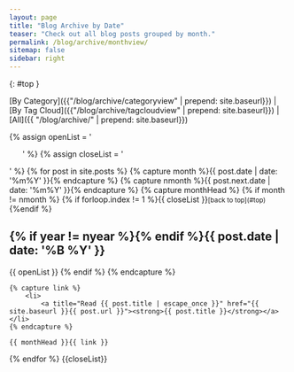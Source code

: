 ```yaml
---
layout: page
title: "Blog Archive by Date"
teaser: "Check out all blog posts grouped by month."
permalink: /blog/archive/monthview/
sitemap: false
sidebar: right
---
```

{: #top }

[By Category]({{"/blog/archive/categoryview" | prepend: site.baseurl}}) | [By Tag Cloud]({{"/blog/archive/tagcloudview" | prepend: site.baseurl}}) | [All]({{ "/blog/archive/" | prepend: site.baseurl}})

<div id="index">
{% assign openList = '<ul class="side-nav">' %}
{% assign closeList = '</ul>' %}
{% for post in site.posts %}
    {% capture month %}{{ post.date | date: '%m%Y' }}{% endcapture %}
    {% capture nmonth %}{{ post.next.date | date: '%m%Y' }}{% endcapture %}
    {% capture monthHead %}
        {% if month != nmonth %}
        {% if  forloop.index != 1  %}{{ closeList }}<small markdown="1">[back to top](#top)</small>{%endif %}
        <h2 class="archivetitle">{% if year != nyear %}<a name="{{ post.date | date: '%Y' }}"></a>{% endif %}<a name="{{ post.date | date:  '%Y-%m'  }}"></a>{{ post.date | date: '%B %Y' }}</h2>
        {{ openList }}
        {% endif %}
    {% endcapture %}

    {% capture link %}
        <li>
            <a title="Read {{ post.title | escape_once }}" href="{{ site.baseurl }}{{ post.url }}"><strong>{{ post.title }}</strong></a></li>
    {% endcapture %}
    
    {{ monthHead }}{{ link }}
{% endfor %}
{{closeList}}
</div>